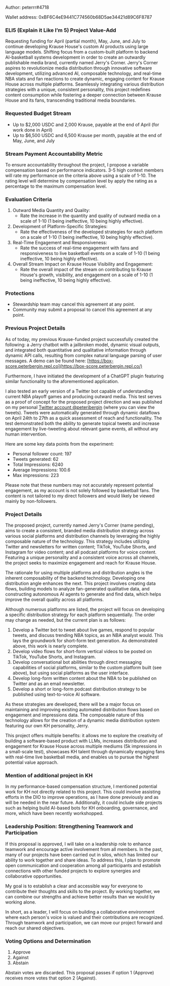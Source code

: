Author: peterrr#4718

Wallet address: 0xBF6C4eE9441C774560b68D5ae34421d89C6F8787

### ELI5 (Explain it Like I’m 5) Project Value-Add

Requesting funding for April (partial month), May, June, and July to continue developing Krause House's custom AI products using large language models. Shifting focus from a custom-built platform to backend AI-basketball systems development in order to create an outwardly publishable media brand, currently named Jerry's Corner. Jerry's Corner aspires to revolutionize media distribution through innovative software development, utilizing advanced AI, composable technology, and real-time NBA stats and fan reactions to create dynamic, engaging content for Krause House across multiple platforms. Seamlessly integrating various distribution strategies with a unique, consistent personality, this project redefines content consumption while fostering a deeper connection between Krause House and its fans, transcending traditional media boundaries.

### Requested Budget Stream

- Up to $2,000 USDC and 2,000 Krause, payable at the end of April (for work done in April)
- Up to $6,500 USDC and 6,500 Krause per month, payable at the end of May, June, and July

### Stream Payment Accountability Metric

To ensure accountability throughout the project, I propose a variable compensation based on performance indicators. 3-5 high context members will rate my performance on the criteria above using a scale of 1-10. The rating level will determine by compensation level by apply the rating as a percentage to the maximum compensation level.

### **Evaluation Criteria**

1. Outward Media Quantity and Quality:
    - Rate the increase in the quantity and quality of outward media on a scale of 1-10 (1 being ineffective, 10 being highly effective).
2. Development of Platform-Specific Strategies:
    - Rate the effectiveness of the developed strategies for each platform on a scale of 1-10 (1 being ineffective, 10 being highly effective).
3. Real-Time Engagement and Responsiveness:
    - Rate the success of real-time engagement with fans and responsiveness to live basketball events on a scale of 1-10 (1 being ineffective, 10 being highly effective).
4. Overall Stream Impact on Krause House Visibility and Engagement:
    - Rate the overall impact of the stream on contributing to Krause House's growth, visibility, and engagement on a scale of 1-10 (1 being ineffective, 10 being highly effective).

### **Protections**

- Stewardship team may cancel this agreement at any point.
- Community may submit a proposal to cancel this agreement at any point.

### Previous Project Details

As of today, my previous Krause-funded project successfully created the following: a Jerry chatbot with a jailbroken model, dynamic visual outputs, and integrated both quantitative and qualitative information through dynamic API calls, resulting from complex natural language parsing of user messages. A demo can be found here: [https://box-score.peterbergin.repl.co](https://box-score.peterbergin.repl.co/)

Furthermore, I have initiated the development of a ChatGPT plugin featuring similar functionality to the aforementioned application.

I also tested an early version of a Twitter bot capable of understanding current NBA playoff games and producing outward media. This test serves as a proof of concept for the proposed project direction and was published on my personal [Twitter account @peterjbergin](https://twitter.com/peterjbergin) (where you can view the tweets). Tweets were automatically generated through dynamic dataflows on April 24th to 27th as a quick assessment of reach and functionality. The test demonstrated both the ability to generate topical tweets and increase engagement by live-tweeting about relevant game events, all without any human intervention.

Here are some key data points from the experiment:

- Personal follower count: 197
- Tweets generated: 62
- Total Impressions: 6240
- Average Impressions: 100.6
- Max impressions: 223

Please note that these numbers may not accurately represent potential engagement, as my account is not solely followed by basketball fans. The content is not tailored to my direct followers and would likely be viewed mainly by non-followers.

### Project Details

The proposed project, currently named Jerry's Corner (name pending), aims to create a consistent, branded media distribution strategy across various social platforms and distribution channels by leveraging the highly composable nature of the technology. This strategy includes utilizing Twitter and newsletters for written content; TikTok, YouTube Shorts, and Instagram for video content; and all podcast platforms for voice content. Featuring a unique personality and a consistent voice across all channels, the project seeks to maximize engagement and reach for Krause House.

The rationale for using multiple platforms and distribution angles is the inherent composability of the backend technology. Developing one distribution angle enhances the next. This project involves creating data flows, building models to analyze fan-generated qualitative data, and constructing autonomous AI agents to generate and find data, which helps improve the overall quality across all platforms.

Although numerous platforms are listed, the project will focus on developing a specific distribution strategy for each platform sequentially. The order may change as needed, but the current plan is as follows:

1. Develop a Twitter bot to tweet about live games, respond to popular tweets, and discuss trending NBA topics, as an NBA analyst would. This lays the groundwork for short-form text generation. As demonstrated above, this work is nearly complete.
2. Develop video flows for short-form vertical videos to be posted on TikTok, YouTube Shorts, and Instagram.
3. Develop conversational bot abilities through direct messaging capabilities of social platforms, similar to the custom platform built (see above), but using social platforms as the user interface.
4. Develop long-form written content about the NBA to be published on Twitter and as an email newsletter.
5. Develop a short or long-form podcast distribution strategy to be published using text-to-voice AI software.

As these strategies are developed, there will be a major focus on maintaining and improving existing automated distribution flows based on engagement and impressions data. The composable nature of this technology allows for the creation of a dynamic media distribution system featuring our own KH personality, Jerry.

This project offers multiple benefits: it allows me to explore the creativity of building a software-based product with LLMs, increases distribution and engagement for Krause House across multiple mediums (5k impressions in a small-scale test), showcases KH talent through dynamically engaging fans with real-time live basketball media, and enables us to pursue the highest potential value approach.

### **Mention of additional project in KH**

In my performance-based compensation structure, I mentioned potential work for KH not directly related to this project. This could involve assisting efforts in the DIO to improve operations, as I have done previously and as will be needed in the near future. Additionally, it could include side projects such as helping build AI-based bots for KH onboarding, governance, and more, which have been recently workshopped.

### Leadership Position: Strengthening Teamwork and Participation

If this proposal is approved, I will take on a leadership role to enhance teamwork and encourage active involvement from all members. In the past, many of our projects have been carried out in silos, which has limited our ability to work together and share ideas. To address this, I plan to promote open communication and cooperation among all participants and establish connections with other funded projects to explore synergies and collaborative opportunities.

My goal is to establish a clear and accessible way for everyone to contribute their thoughts and skills to the project. By working together, we can combine our strengths and achieve better results than we would by working alone.

In short, as a leader, I will focus on building a collaborative environment where each person's voice is valued and their contributions are recognized. Through teamwork and participation, we can move our project forward and reach our shared objectives.

### **Voting Options and Determination**

1. Approve
2. Against
3. Abstain

Abstain votes are discarded. This proposal passes if option 1 (Approve) receives more votes that option 2 (Against).